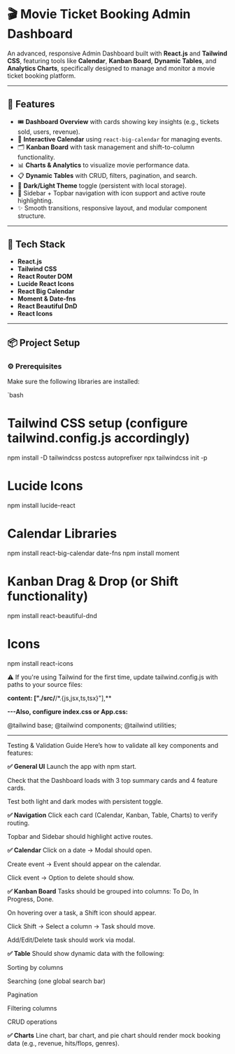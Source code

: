 # 🎬 Movie Ticket Booking Admin Dashboard

An advanced, responsive Admin Dashboard built with **React.js** and **Tailwind CSS**, featuring tools like **Calendar**, **Kanban Board**, **Dynamic Tables**, and **Analytics Charts**, specifically designed to manage and monitor a movie ticket booking platform.

---

## 🚀 Features

- 🎟️ **Dashboard Overview** with cards showing key insights (e.g., tickets sold, users, revenue).
- 📅 **Interactive Calendar** using `react-big-calendar` for managing events.
- 🗂️ **Kanban Board** with task management and shift-to-column functionality.
- 📊 **Charts & Analytics** to visualize movie performance data.
- 📋 **Dynamic Tables** with CRUD, filters, pagination, and search.
- 🌙 **Dark/Light Theme** toggle (persistent with local storage).
- 🧭 Sidebar + Topbar navigation with icon support and active route highlighting.
- ✨ Smooth transitions, responsive layout, and modular component structure.

---

## 🧰 Tech Stack

- **React.js**
- **Tailwind CSS**
- **React Router DOM**
- **Lucide React Icons**
- **React Big Calendar**
- **Moment & Date-fns**
- **React Beautiful DnD**
- **React Icons**

---

## 📦 Project Setup

### ⚙️ Prerequisites

Make sure the following libraries are installed:

`bash

# Tailwind CSS setup (configure tailwind.config.js accordingly)
npm install -D tailwindcss postcss autoprefixer
npx tailwindcss init -p

# Lucide Icons
npm install lucide-react

# Calendar Libraries
npm install react-big-calendar date-fns
npm install moment

# Kanban Drag & Drop (or Shift functionality)
npm install react-beautiful-dnd

# Icons
npm install react-icons

⚠️ If you're using Tailwind for the first time, update tailwind.config.js with paths to your source files:

**content: ["./src/**/*.{js,jsx,ts,tsx}"],**

**---Also, configure index.css or App.css:**

@tailwind base;
@tailwind components;
@tailwind utilities;

----------------------------------------------------------------------------------------------------------------------------------------------------------------

Testing & Validation Guide
Here’s how to validate all key components and features:

**✅ General UI**
Launch the app with npm start.

Check that the Dashboard loads with 3 top summary cards and 4 feature cards.

Test both light and dark modes with persistent toggle.

**✅ Navigation**
Click each card (Calendar, Kanban, Table, Charts) to verify routing.

Topbar and Sidebar should highlight active routes.

**✅ Calendar**
Click on a date → Modal should open.

Create event → Event should appear on the calendar.

Click event → Option to delete should show.

**✅ Kanban Board**
Tasks should be grouped into columns: To Do, In Progress, Done.

On hovering over a task, a Shift icon should appear.

Click Shift → Select a column → Task should move.

Add/Edit/Delete task should work via modal.

**✅ Table**
Should show dynamic data with the following:

Sorting by columns

Searching (one global search bar)

Pagination

Filtering columns

CRUD operations

**✅ Charts**
Line chart, bar chart, and pie chart should render mock booking data (e.g., revenue, hits/flops, genres).


